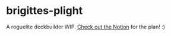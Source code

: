 # brigittes-plight

A roguelite deckbuilder WIP. [Check out the Notion](https://opposite-shoemaker-5ae.notion.site/Brigitte-s-Plight-9b4e097cb64d484caf35a15f41738865) for the plan! :) 

